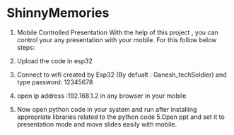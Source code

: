 # ShinnyMemories

1. Mobile Controlled Presentation
With the help of this project , you can control your any presentation with your mobile. 
For this follow below steps:

1. Upload the code in esp32
2. Connect to wifi created by Esp32 (By defualt : Ganesh_techSoldier) and type password: 12345678
3. open ip address :192.168.1.2 in any browser in your mobile 
4. Now open python code in your system and run after installing appropriate libraries related to the python code
5.Open ppt and set it to presentation mode and move slides easily with mobile.


